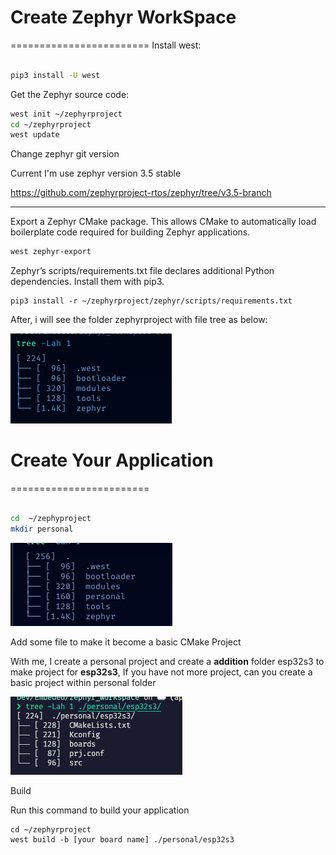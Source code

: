 

# Create Zephyr WorkSpace 
========================
Install west:
``` Bash

pip3 install -U west

```
Get the Zephyr source code:
``` Bash
west init ~/zephyrproject
cd ~/zephyrproject
west update
```

Change zephyr git version


Current I'm use zephyr version 3.5 stable

https://github.com/zephyrproject-rtos/zephyr/tree/v3.5-branch


---
Export a Zephyr CMake package. This allows CMake to automatically load boilerplate code required for building Zephyr applications.

```Bash
west zephyr-export
```

Zephyr’s scripts/requirements.txt file declares additional Python dependencies. Install them with pip3.
```
pip3 install -r ~/zephyrproject/zephyr/scripts/requirements.txt
```

After, i will see the folder zephyrproject with file  tree as below:

![Alt Text](image/1.init.png)
# Create Your Application
========================

``` Bash

cd  ~/zephyproject
mkdir personal

```

![Alt Text](image/2.createproject.png)

Add some file to make it become a basic CMake Project

With me, I create a personal project and create a **addition** folder esp32s3 to make project for **esp32s3**, If you have not more project, can you create a basic project within personal folder

![Alt Text](image/3.make_basic.png)

Build

Run this command to build your application

```
cd ~/zephyrproject
west build -b [your board name] ./personal/esp32s3

```

